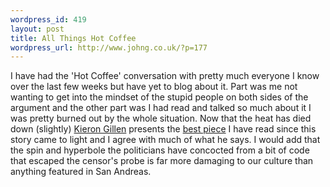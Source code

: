 ```yaml
--- 
wordpress_id: 419
layout: post
title: All Things Hot Coffee
wordpress_url: http://www.johng.co.uk/?p=177
---
```

I have had the 'Hot Coffee' conversation with pretty much everyone I know over the last few weeks but have yet to blog about it. Part was me not wanting to get into the mindset of the stupid people on both sides of the argument and the other part was I had read and talked so much about it I was pretty burned out by the whole situation. Now that the heat has died down (slightly) <a href="http://gillen.cream.org/wordpress_html/">Kieron Gillen</a> presents the <a href="http://gillen.cream.org/wordpress_html/?p=683">best piece</a> I have read since this story came to light and I agree with much of what he says. I would add that the spin and hyperbole the politicians have concocted from a bit of code that escaped the censor's probe is far more damaging to our culture than anything featured in San Andreas.
